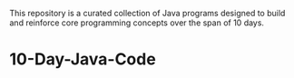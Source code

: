  This repository is a curated collection of Java programs designed to build and reinforce core programming concepts over the span of 10 days.
 # 10-Day-Java-Code
